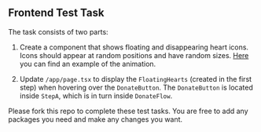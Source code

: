 ## Frontend Test Task

The task consists of two parts:

1. Create a component that shows floating and disappearing heart icons. Icons should appear at random positions and have random sizes. [Here](https://github.com/GIVESocialMovement/frontend-test-task/blob/main/public/files/floating_hearts.mov) you can find an example of the animation.

2. Update `/app/page.tsx` to display the `FloatingHearts` (created in the first step) when hovering over the `DonateButton`. The `DonateButton` is located inside `StepA`, which is in turn inside `DonateFlow`.

Please fork this repo to complete these test tasks.
You are free to add any packages you need and make any changes you want.